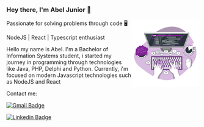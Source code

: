 ### Hey there, I'm Abel Junior :wave:

<a href="https://storyset.com/programming" title="Illustration by Freepik Storyset">
  <img align="right" src="./assets/code.svg" alt="code your life" width=35% height=35% />
</a>

Passionate for solving problems through code :desktop_computer:

NodeJS | React | Typescript enthusiast

<p align="left"> 
  Hello my name is Abel. I'm a Bachelor of Information Systems student, i started my journey in programming through technologies like Java, PHP, Delphi and Python. Currently, i'm focused on modern Javascript technologies such as NodeJS and React<br>
</p>

Contact me:

[![Gmail Badge](https://img.shields.io/badge/-abelsouzacosta@gmail.com-6633cc?style=flat-square&logo=Gmail&logoColor=white&link=mailto:abelsouzacosta@gmail.com)](mailto:abelsouzacosta@gmail.com)

[![Linkedin Badge](https://img.shields.io/badge/-Abel%20Souza%20Costa%20Junior-6633cc?style=flat-square&logo=Linkedin&logoColor=white&link=https://www.linkedin.com/in/abelsouzacosta/)](https://www.linkedin.com/in/abelsouzacosta/)
